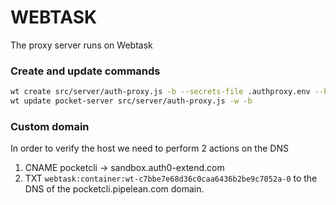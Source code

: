 # WEBTASK

The proxy server runs on Webtask

### Create and update commands

```bash
wt create src/server/auth-proxy.js -b --secrets-file .authproxy.env --host pocketcli.pipelean.com
wt update pocket-server src/server/auth-proxy.js -w -b
```

### Custom domain

In order to verify the host we need to perform 2 actions on the DNS

1. CNAME pocketcli -> sandbox.auth0-extend.com
2. TXT `webtask:container:wt-c7bbe7e68d36c0caa6436b2be9c7052a-0` to the DNS of the pocketcli.pipelean.com domain.
